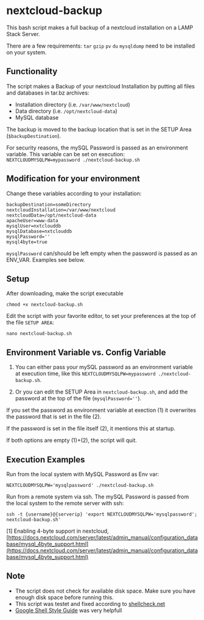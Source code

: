 # nextcloud-backup
  
This bash script makes a full backup of a nextcloud installation on a LAMP Stack Server.

There are a few requirements: `tar` `gzip` `pv` `du` `mysqldump` need to be installed on your system.  
  
## Functionality  

The script makes a Backup of your nextcloud Installation by putting all files and databases in tar.bz archives:   

- Installation directory (i.e. `/var/www/nextcloud`)
- Data directory (i.e. `/opt/nextcloud-data`)
- MySQL database

The backup is moved to the backup location that is set in the SETUP Area (`$backupDestination`).

For security reasons, the mySQL Password is passed as an environment variable.
This variable can be set on execution: `NEXTCLOUDMYSQLPW=mypassword ./nextcloud-backup.sh`

## Modification for your environment

Change these variables according to your installation:

    backupDestination=someDirectory
    nextcloudInstallation=/var/www/nextcloud
    nextcloudData=/opt/nextcloud-data
    apacheUser=www-data
    mysqlUser=nxtclouddb
    mysqlDatabase=nxtclouddb
    mysqlPassword=''
    mysql4byte=true

`mysqlPassword` can/should be left empty when the password is passed as an ENV_VAR. Examples see below.

## Setup

After downloading, make the script executable

    chmod +x nextcloud-backup.sh

Edit the script with your favorite editor, to set your preferences at the top of the file `SETUP AREA`:

    nano nextcloud-backup.sh

## Environment Variable vs. Config Variable

1. You can either pass your mySQL password as an environment variable at execution time, like this `NEXTCLOUDMYSQLPW=mypassword ./nextcloud-backup.sh`. 

2. Or you can edit the SETUP Area in `nextcloud-backup.sh`, and add the password at the top of the file (`mysqlPassword=''`). 

If you set the password as environment variable at exection (1) it overwrites the password that is set in the file (2). 

If the password is set in the file itself (2), it mentions this at startup.

If both options are empty (1)+(2), the script will quit. 

## Execution Examples
Run from the local system with MySQL Password as Env var:

    NEXTCLOUDMYSQLPW='mysqlpassword' ./nextcloud-backup.sh

Run from a remote system via ssh. The mySQL Password is passed from the local system to the remote server with ssh:

    ssh -t {username}@{serverip} 'export NEXTCLOUDMYSQLPW='mysqlpassword'; nextcloud-backup.sh'

[1] Enabling 4-byte support in nextcloud, [https://docs.nextcloud.com/server/latest/admin_manual/configuration_database/mysql_4byte_support.html](https://docs.nextcloud.com/server/latest/admin_manual/configuration_database/mysql_4byte_support.html)

## Note

- The script does not check for available disk space. Make sure you have enough disk space before running this.
- This script was testet and fixed according to [shellcheck.net](https://shellcheck.net)
- [Google Shell Style Guide](https://google.github.io/styleguide/shellguide.html#s1.1-which-shell-to-use) was very helpfull
